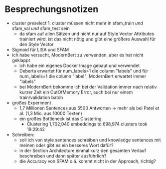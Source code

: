 # Besprechungsnotizen

- cluster preselect 1: cluster müssen nicht mehr in sfam_train _und_ sfam_val _und_ sfam_test sein
	- da sfam auf allen Sätzen und nicht nur auf Style Vector Attributes trainiert wird, ist das nicht nötig und gibt eine größere Auswahl für den Style Vector
- Sigmoid für LISA und SFAM
- ich habe versucht, ModernBert zu verwenden, aber es hat nicht geklappt
	- ich habe ein eigenes Docker Image gebaut und verwendet
	- Deberta erwartet für num_labels>1 die column "labels" und für num_labels=1 die column "label"; ModernBert erwartet immer "labels"
	- bei ModernBert bekomme ich bei der Validation immer nach relativ kurzer Zeit ein OutOfMemory Error, auch bei nur einem train/validation batch
- großes Experiment
	- 1,7 Millionen Sentences aus 5500 Antworten -> mehr als bei Patel et al. (1,3 Mio. aus 10000 Texten)
	- ein großes Bottleneck ist das Clustering
		- Clustering 1,702,040 embeddings to 698,974 clusters took 19:29:42
- Schreiben:
	- soll ich von style sentences schreiben und knowledge sentences mit meinen oder gibt es ein besseres Wort dafür?
	- in der Section Architecture einmal kurz den gesamten Verlauf beschreiben und dann später ausführlich?
	- die Accuracy von SFAM o.ä. kommt nicht in der Approach, richtig?